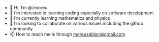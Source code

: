 - 👋 Hi, I’m @zmoreu
- 👀 I’m interested in learning coding especially on software development
- 🌱 I’m currently learning mathematics and physics
- 💞️ I’m looking to collaborate on various issues including the github community
- 📫 How to reach me is through moreuzablon@gmail.com

<!---
zmoreu/zmoreu is a ✨ special ✨ repository because its `README.md` (this file) appears on your GitHub profile.
You can click the Preview link to take a look at your changes.
--->
